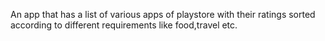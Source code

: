 An app that has a list of various apps of playstore  with their ratings sorted according to different requirements like food,travel etc. 
